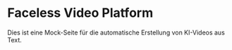 # Faceless Video Platform

Dies ist eine Mock-Seite für die automatische Erstellung von KI-Videos aus Text.